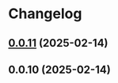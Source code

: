 # Changelog

## [0.0.11](https://github.com/jaryway/jaryway-formula-engine/compare/v0.0.10...v0.0.11) (2025-02-14)

## 0.0.10 (2025-02-14)

